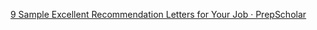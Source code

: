 
[9 Sample Excellent Recommendation Letters for Your Job · PrepScholar](https://blog.prepscholar.com/9-letter-of-recommendation-samples)
